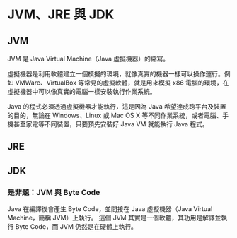 # JVM、JRE 與 JDK

## JVM

JVM 是 Java Virtual Machine（Java 虛擬機器）的縮寫。

虛擬機器是利用軟體建立一個模擬的環境，就像真實的機器一樣可以操作運行。例如 VMWare、VirtualBox 等常見的虛擬軟體，就是用來模擬 x86 電腦的環境，在虛擬機器中可以像真實的電腦一樣安裝執行作業系統。

Java 的程式必須透過虛擬機器才能執行，這是因為 Java 希望達成跨平台及裝置的目的，無論在 Windows、Linux 或 Mac OS X 等不同作業系統，或者電腦、手機甚至家電等不同裝置，只要預先安裝好 Java VM 就能執行 Java 程式。

## JRE

## JDK

### 是非題：JVM 與 Byte Code

Java 在編譯後會產生 Byte Code，並間接在 Java 虛擬機器（Java Virtual Machine，簡稱 JVM）上執行。
這個 JVM 其實是一個軟體，其功用是解譯並執行 Byte Code，而 JVM 仍然是在硬體上執行。
